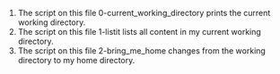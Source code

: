 
1. The script on this file 0-current_working_directory prints the current working directory.
2. The script on this file 1-listit lists all content in my current working directory.
3. The script on this file 2-bring_me_home changes from the working directory to my home directory.
